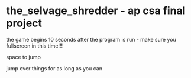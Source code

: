 # the_selvage_shredder - ap csa final project

the game begins 10 seconds after the program is run - make sure you fullscreen in this time!!!

space to jump

jump over things for as long as you can
